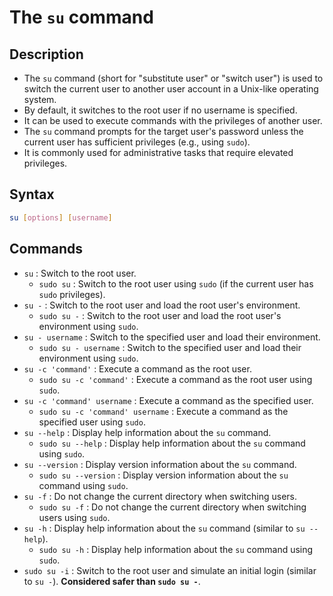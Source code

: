 # The `su` command

## Description

- The `su` command (short for "substitute user" or "switch user") is used to switch the current user to another user account in a Unix-like operating system.
- By default, it switches to the root user if no username is specified.
- It can be used to execute commands with the privileges of another user.
- The `su` command prompts for the target user's password unless the current user has sufficient privileges (e.g., using `sudo`).
- It is commonly used for administrative tasks that require elevated privileges.

## Syntax

```bash
su [options] [username]
```

## Commands

- `su` : Switch to the root user.
  - `sudo su` : Switch to the root user using `sudo` (if the current user has `sudo` privileges).
- `su -` : Switch to the root user and load the root user's environment.
  - `sudo su -` : Switch to the root user and load the root user's environment using `sudo`.
- `su - username` : Switch to the specified user and load their environment.
  - `sudo su - username` : Switch to the specified user and load their environment using `sudo`.
- `su -c 'command'` : Execute a command as the root user.
  - `sudo su -c 'command'` : Execute a command as the root user using `sudo`.
- `su -c 'command' username` : Execute a command as the specified user.
  - `sudo su -c 'command' username` : Execute a command as the specified user using `sudo`.
- `su --help` : Display help information about the `su` command.
  - `sudo su --help` : Display help information about the `su` command using `sudo`.
- `su --version` : Display version information about the `su` command.
  - `sudo su --version` : Display version information about the `su` command using `sudo`.
- `su -f` : Do not change the current directory when switching users.
  - `sudo su -f` : Do not change the current directory when switching users using `sudo`.
- `su -h` : Display help information about the `su` command (similar to `su --help`).
  - `sudo su -h` : Display help information about the `su` command using `sudo`.
- `sudo su -i` : Switch to the root user and simulate an initial login (similar to `su -`). **Considered safer than `sudo su -`**.
